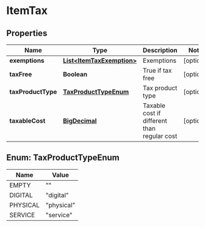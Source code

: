 
# ItemTax

## Properties
Name | Type | Description | Notes
------------ | ------------- | ------------- | -------------
**exemptions** | [**List&lt;ItemTaxExemption&gt;**](ItemTaxExemption.md) | Exemptions |  [optional]
**taxFree** | **Boolean** | True if tax free |  [optional]
**taxProductType** | [**TaxProductTypeEnum**](#TaxProductTypeEnum) | Tax product type |  [optional]
**taxableCost** | [**BigDecimal**](BigDecimal.md) | Taxable cost if different than regular cost |  [optional]


<a name="TaxProductTypeEnum"></a>
## Enum: TaxProductTypeEnum
Name | Value
---- | -----
EMPTY | &quot;&quot;
DIGITAL | &quot;digital&quot;
PHYSICAL | &quot;physical&quot;
SERVICE | &quot;service&quot;



